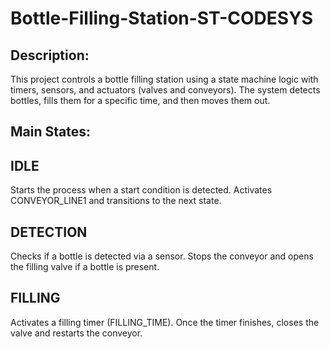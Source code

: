 # Bottle-Filling-Station-ST-CODESYS

## Description:
This project controls a bottle filling station using a state machine logic with timers, sensors, and actuators (valves and conveyors). The system detects bottles, fills them for a specific time, and then moves them out.

## Main States:

## IDLE
Starts the process when a start condition is detected.
Activates CONVEYOR_LINE1 and transitions to the next state.

## DETECTION
Checks if a bottle is detected via a sensor.
Stops the conveyor and opens the filling valve if a bottle is present.

## FILLING
Activates a filling timer (FILLING_TIME).
Once the timer finishes, closes the valve and restarts the conveyor.

